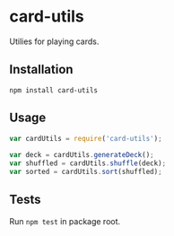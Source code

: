 # card-utils
Utilies for playing cards.


## Installation

    npm install card-utils
  
## Usage

```javascript
var cardUtils = require('card-utils');
  
var deck = cardUtils.generateDeck();
var shuffled = cardUtils.shuffle(deck);
var sorted = cardUtils.sort(shuffled);
```

## Tests

Run `npm test` in package root.
